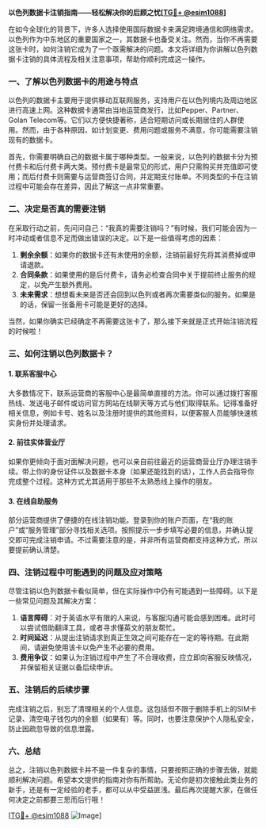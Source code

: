 **以色列数据卡注销指南——轻松解决你的后顾之忧[[TG💪+ @esim1088](https://t.me/s/esim1088)]**

在如今全球化的背景下，许多人选择使用国际数据卡来满足跨境通信和网络需求。以色列作为中东地区的重要国家之一，其数据卡也备受关注。然而，当你不再需要这张卡时，如何注销它成为了一个亟需解决的问题。本文将详细为你讲解以色列数据卡注销的具体流程及相关注意事项，帮助你顺利完成这一操作。

### 一、了解以色列数据卡的用途与特点

以色列的数据卡主要用于提供移动互联网服务，支持用户在以色列境内及周边地区进行高速上网。这种数据卡通常由当地运营商发行，比如Pepper、Partner、Golan Telecom等。它们以方便快捷著称，适合短期访问或长期居住的人群使用。然而，由于各种原因，如计划变更、费用问题或服务不满意，你可能需要注销现有的数据卡。

首先，你需要明确自己的数据卡属于哪种类型。一般来说，以色列的数据卡分为预付费卡和后付费卡两大类。预付费卡是最常见的形式，用户只需购买并充值即可使用；而后付费卡则需要与运营商签订合同，并定期支付账单。不同类型的卡在注销过程中可能会存在差异，因此了解这一点非常重要。

### 二、决定是否真的需要注销

在采取行动之前，先问问自己：“我真的需要注销吗？”有时候，我们可能会因为一时冲动或者信息不足而做出错误的决定。以下是一些值得考虑的因素：

1. **剩余余额**：如果你的数据卡还有未使用的余额，注销前最好先将其消费掉或申请退款。
2. **合同条款**：如果使用的是后付费卡，请务必检查合同中关于提前终止服务的规定，以免产生额外费用。
3. **未来需求**：想想看未来是否还会回到以色列或者再次需要类似的服务。如果是的话，保留一张备用卡可能是更好的选择。

当然，如果你确实已经确定不再需要这张卡了，那么接下来就是正式开始注销流程的时候啦！

### 三、如何注销以色列数据卡？

#### 1. 联系客服中心
大多数情况下，联系运营商的客服中心是最简单直接的方法。你可以通过拨打客服热线、发送电子邮件或访问官方网站在线聊天等方式与他们取得联系。记得准备好相关信息，例如卡号、姓名以及注册时提供的其他资料，以便客服人员能够快速核实身份并处理请求。

#### 2. 前往实体营业厅
如果你更倾向于面对面解决问题，也可以亲自前往最近的运营商营业厅办理注销手续。带上你的身份证件以及数据卡本身（如果还能找到的话），工作人员会指导你完成整个过程。这种方式尤其适用于那些不太熟悉线上操作的朋友。

#### 3. 在线自助服务
部分运营商提供了便捷的在线注销功能。登录到你的账户页面，在“我的账户”或“服务管理”部分寻找相关选项。按照提示一步步填写必要的信息，并确认提交即可完成注销申请。不过需要注意的是，并非所有运营商都支持这种方式，所以要提前确认清楚。

### 四、注销过程中可能遇到的问题及应对策略

尽管注销以色列数据卡看似简单，但在实际操作中仍有可能遇到一些障碍。以下是一些常见问题及其解决方案：

1. **语言障碍**：对于英语水平有限的人来说，与客服沟通可能会感到困难。此时可以尝试借助翻译工具，或者寻求懂英文的朋友帮忙。
2. **时间延迟**：从提出注销请求到真正生效之间可能存在一定的等待期。在此期间，请避免使用该卡以免产生不必要的费用。
3. **费用争议**：如果认为注销过程中产生了不合理收费，应立即向客服反映情况，并保留相关证据以备后续申诉。

### 五、注销后的后续步骤

完成注销之后，别忘了清理相关的个人信息。这包括但不限于删除手机上的SIM卡记录、清空电子钱包内的余额（如果有）等。同时，也要注意保护个人隐私安全，防止因疏忽导致的信息泄露。

### 六、总结

总之，注销以色列数据卡并不是一件复杂的事情，只要按照正确的步骤去做，就能顺利解决问题。希望本文提供的指南对你有所帮助。无论你是初次接触此类业务的新手，还是有一定经验的老手，都可以从中受益匪浅。最后再次提醒大家，在做任何决定之前都要三思而后行哦！

[[TG💪+ @esim1088](https://t.me/s/esim1088) ![Image](https://i.postimg.cc/4NQfJmqS/Snipaste-2025-05-13-00-14-12.png)]
